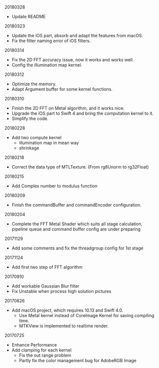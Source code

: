 20180328

- Update README

20180323

- Update the iOS part, absorb and adapt the features from macOS.
- Fix the filter naming error of iOS filters.

20180314

- Fix the 2D FFT accuracy issue, now it works and works well.
- Config the illumination map kernel.

20180312

- Optimize the memory.
- Adapt Argument buffer for some kernel functions.

20180310

- Finish the 2D FFT on Metal algorithm, and it works nice.
- Upgrade the iOS part to Swift 4 and bring the computation kernel to it.
- Simplify the code.

20180228

- Add two compute kernel
	- illumination map in mean way
	- shrinkage

20180218

- Correct the data type of MTLTexture. (From rg8Unorm to rg32Float)

20180215

- Add Complex number to modulus function

20180209

- Finish the commandBuffer and commandEncoder configuration.

20180204

- Complete the FFT Metal Shader which suits all stage calculation, pipeline queue and command buffer config are under preparing 

20171129

- Add some comments and fix the threadgroup config for 1st stage

20171124

- Add first two step of FFT algorithm

20170910

- Add workable Gaussian Blur filter
- Fix Unstable when process high solution pictures

20170826

- Add macOS project, which requires 10.13 and Swift 4.0.
	- Use Metal kernel instead of CoreImage Kernel for saving compiling time.
	- MTKView is implemented to realtime render.

20170725

- Enhance Performance
- Add clamping for each kernel
	- Fix the out range problem
	- Partly fix the color management bug for AdobeRGB Image
